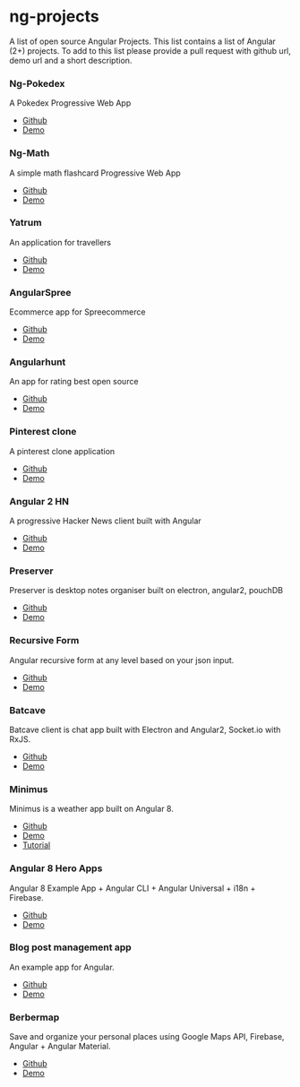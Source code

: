 # ng-projects
A list of open source Angular Projects. This list contains a list of Angular (2+) projects. To add
to this list please provide a pull request with github url, demo url and a short description.

### Ng-Pokedex
A Pokedex Progressive Web App
- [Github](https://github.com/coryrylan/ng-pokedex)
- [Demo](https://ng-pokedex.firebaseapp.com)

### Ng-Math
A simple math flashcard Progressive Web App
- [Github](https://github.com/coryrylan/ng-math)
- [Demo](https://ng-math.firebaseapp.com/)

### Yatrum
An application for travellers
- [Github](https://github.com/aviabird/yatrum)
- [Demo](https://yatrum.com/)

### AngularSpree
Ecommerce app for Spreecommerce
- [Github](https://github.com/aviabird/angularspree)
- [Demo](https://angularspree.firebaseapp.com/)

### Angularhunt
An app for rating best open source
- [Github](https://github.com/aviabird/angularhunt)
- [Demo](https://angularhunt.com/)

### Pinterest clone
A pinterest clone application
- [Github](https://github.com/aviabird/pinterest)
- [Demo](https://ng2-pinwork.firebaseapp.com/)

### Angular 2 HN
A progressive Hacker News client built with Angular
- [Github](https://github.com/housseindjirdeh/angular2-hn)
- [Demo](https://angular2-hn.firebaseapp.com/)

### Preserver
Preserver is desktop notes organiser built on electron, angular2, pouchDB
- [Github](https://github.com/hsbalar/preserver)
- [Demo](http://www.hiteshbalar.com/preserver)

### Recursive Form
Angular recursive form at any level based on your json input.
- [Github](https://github.com/hsbalar/ngx-recursive-form)
- [Demo](http://www.hiteshbalar.com/ngx-recursive-form/formx)

### Batcave
Batcave client is chat app built with Electron and Angular2, Socket.io with RxJS.
- [Github](https://github.com/hsbalar/batcave)
- [Demo](http://www.hiteshbalar.com/batcave)

### Minimus
Minimus is a weather app built on Angular 8.
- [Github](https://github.com/hamedbaatour/minimus)
- [Demo](https://minimus-weather.web.app)
- [Tutorial](https://bit.ly/2P0c86Z)


### Angular 8 Hero Apps
Angular 8 Example App + Angular CLI + Angular Universal + i18n + Firebase.
- [Github](https://github.com/Ismaestro/angular8-example-app)
- [Demo](https://angularexampleapp.com/)

### Blog post management app
An example app for Angular.
- [Github](https://github.com/daixianceng/angular-app-example)
- [Demo](https://demo.zhaidongxi.com/angular-app-example)

### Berbermap
Save and organize your personal places using Google Maps API, Firebase, Angular + Angular Material.
- [Github](https://github.com/ooxxro/berbermap)
- [Demo](https://berbermap.netlify.app)
